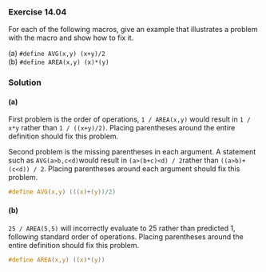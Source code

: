 ### Exercise 14.04

For each of the following macros, give an example that illustrates a problem
with the macro and show how to fix it.

(a) `#define AVG(x,y) (x+y)/2`  
(b) `#define AREA(x,y) (x)*(y)`

### Solution

#### (a)

First problem is the order of operations, `1 / AREA(x,y)` would result in `1 / x*y` rather than `1 / ((x+y)/2)`. Placing parentheses around the entire definition should fix this problem.

Second problem is the missing parentheses in each argument. A statement such as `AVG(a>b,c<d)`would result in `(a>(b+c)<d) / 2`rather than `((a>b)+(c<d)) / 2`. Placing parentheses around each argument should fix this problem.

```c
#define AVG(x,y) (((x)+(y))/2)
```

#### (b)

`25 / AREA(5,5)` will incorrectly evaluate to 25 rather than predicted 1,
following standard order of operations. Placing parentheses around the entire
definition should fix this problem.

```c
#define AREA(x,y) ((x)*(y))
```
